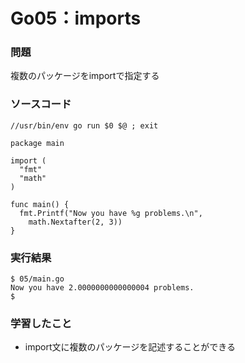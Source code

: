 Go05：imports
======================

### 問題 ###

複数のパッケージをimportで指定する

### ソースコード ###


    //usr/bin/env go run $0 $@ ; exit                                                                                                                                                     
    
    package main
    
    import (
      "fmt"
      "math"  
    )
    
    func main() {
      fmt.Printf("Now you have %g problems.\n",
        math.Nextafter(2, 3))
    }

### 実行結果 ###

    $ 05/main.go 
    Now you have 2.0000000000000004 problems.
    $ 

### 学習したこと ###

* import文に複数のパッケージを記述することができる

